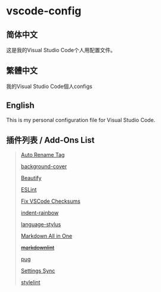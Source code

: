 # vscode-config

## 简体中文

这是我的Visual Studio Code个人用配置文件。

## 繁體中文

我的Visual Studio Code個人configs

## English

This is my personal configuration file for Visual Studio Code.

## 插件列表 / Add-Ons List

> [Auto Rename Tag](https://marketplace.visualstudio.com/items?itemName=formulahendry.auto-rename-tag)
> 
> [background-cover](https://marketplace.visualstudio.com/items?itemName=manasxx.background-cover)
> 
> [Beautify](https://marketplace.visualstudio.com/items?itemName=HookyQR.beautify)
> 
> [ESLint](https://marketplace.visualstudio.com/items?itemName=dbaeumer.vscode-eslint)
> 
> [Fix VSCode Checksums](https://marketplace.visualstudio.com/items?itemName=lehni.vscode-fix-checksums)
> 
> [indent-rainbow](https://marketplace.visualstudio.com/items?itemName=oderwat.indent-rainbow)
> 
> [language-stylus](https://marketplace.visualstudio.com/items?itemName=sysoev.language-stylus)
> 
> [Markdown All in One](https://marketplace.visualstudio.com/items?itemName=yzhang.markdown-all-in-one)
> 
> [~~markdownlint~~](https://marketplace.visualstudio.com/items?itemName=DavidAnson.vscode-markdownlint)
> 
> [pug](https://marketplace.visualstudio.com/items?itemName=amandeepmittal.pug)
> 
> [Settings Sync](https://marketplace.visualstudio.com/items?itemName=Shan.code-settings-sync)
> 
> [stylelint](https://marketplace.visualstudio.com/items?itemName=stylelint.vscode-stylelint)
